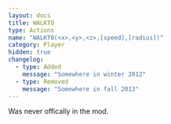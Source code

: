 ```yaml
---
layout: docs
title: WALKTO
type: Actions
name: "WALKTO(<x>,<y>,<z>,[speed],[radius])"
category: Player
hidden: true
changelog:
  - type: Added
    message: "Somewhere in winter 2012"
  - type: Removed
    message: "Somewhere in fall 2013"
---
```

Was never offically in the mod.
